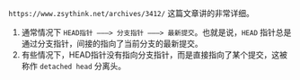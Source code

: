 `https://www.zsythink.net/archives/3412/` 这篇文章讲的非常详细。
1) 通常情况下 `HEAD指针 ——–> 分支指针 ——–> 最新提交`。也就是说，`HEAD` 指针总是通过分支指针，间接的指向了当前分支的最新提交。
2) 有些情况下，HEAD指针没有指向分支指针，而是直接指向了某个提交，这被称作 `detached head` 分离头。
